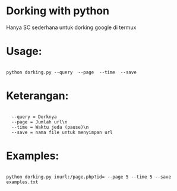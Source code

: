 # Dorking with python 
Hanya SC sederhana untuk dorking google di termux
# Usage:
<pre><code>
python dorking.py --query <DORK> --page <JUMLAH> --time <WAKTU> --save <FILE>
</code></pre>
# Keterangan:
<pre><code>
  --query = Dorknya
  --page = Jumlah url\n
  --time = Waktu jeda (pause)\n
  --save = nama file untuk menyimpan url
</code></pre>
# Examples:
<pre><code>
python dorking.py inurl:/page.php?id= --page 5 --time 5 --save examples.txt
</code></pre>
